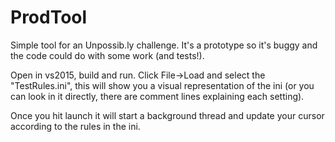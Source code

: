 # ProdTool

Simple tool for an Unpossib.ly challenge. It's a prototype so it's buggy and the code could do with some work (and tests!).

Open in vs2015, build and run. Click File->Load and select the "TestRules.ini", this will show you a visual representation of the ini (or you can look in it directly, there are comment lines explaining each setting).

Once you hit launch it will start a background thread and update your cursor according to the rules in the ini.
